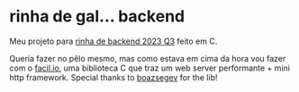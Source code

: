 # rinha de gal... backend

Meu projeto para [rinha de backend 2023 Q3](https://github.com/zanfranceschi/rinha-de-backend-2023-q3) feito em C.

Queria fazer no pêlo mesmo, mas como estava em cima da hora vou fazer com o [facil.io](https://facil.io), uma biblioteca C que traz um web server performante + mini http framework. Special thanks to [boazsegev](https://github.com/boazsegev/facil.io) for the lib!